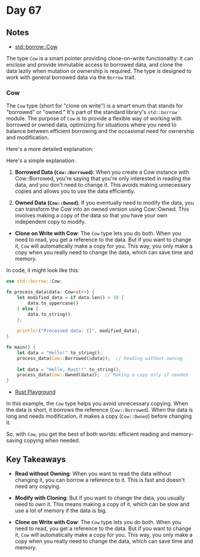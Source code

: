 # Day 67

## Notes

- [std::borrow::Cow](https://doc.rust-lang.org/std/borrow/enum.Cow.html)

The type `Cow` is a smart pointer providing clone-on-write functionality: it can enclose and provide immutable access to borrowed data, and clone the data lazily when mutation or ownership is required. The type is designed to work with general borrowed data via the `Borrow` trait.

### Cow

The `Cow` type (short for "clone on write") is a smart enum that stands for "borrowed" or "owned." It's part of the standard library's `std::borrow` module. The purpose of `Cow` is to provide a flexible way of working with borrowed or owned data, optimizing for situations where you need to balance between efficient borrowing and the occasional need for ownership and modification.

Here's a more detailed explanation:

Here's a simple explanation:

1. **Borrowed Data (`Cow::Borrowed`)**:
When you create a Cow instance with Cow::Borrowed, you're saying that you're only interested in reading the data, and you don't need to change it. This avoids making unnecessary copies and allows you to use the data efficiently.

2. **Owned Data (`Cow::Owned`)**:
If you eventually need to modify the data, you can transform the Cow into an owned version using Cow::Owned. This involves making a copy of the data so that you have your own independent copy to modify.

- **Clone on Write with Cow**: The `Cow` type lets you do both. When you need to read, you get a reference to the data. But if you want to change it, `Cow` will automatically make a copy for you. This way, you only make a copy when you really need to change the data, which can save time and memory.

In code, it might look like this:

```rust
use std::borrow::Cow;

fn process_data(data: Cow<str>) {
    let modified_data = if data.len() > 10 {
        data.to_uppercase()
    } else {
        data.to_string()
    };
    
    println!("Processed data: {}", modified_data);
}

fn main() {
    let data = "Hello!".to_string();
    process_data(Cow::Borrowed(&data));  // Reading without owning
    
    let data = "Hello, Rust!!".to_string();
    process_data(Cow::Owned(data));  // Making a copy only if needed
}
```

- [Rust Playground](https://play.rust-lang.org/?version=stable&mode=debug&edition=2021&gist=b94dca29c334ad5736b3ed0793a70c91)

In this example, the `Cow` type helps you avoid unnecessary copying. When the data is short, it borrows the reference (`Cow::Borrowed`). When the data is long and needs modification, it makes a copy (`Cow::Owned`) before changing it.

So, with `Cow`, you get the best of both worlds: efficient reading and memory-saving copying when needed.

## Key Takeaways

- **Read without Owning**: When you want to read the data without changing it, you can borrow a reference to it. This is fast and doesn't need any copying.

- **Modify with Cloning**: But if you want to change the data, you usually need to own it. This means making a copy of it, which can be slow and use a lot of memory if the data is big.

- **Clone on Write with Cow**: The `Cow` type lets you do both. When you need to read, you get a reference to the data. But if you want to change it, `Cow` will automatically make a copy for you. This way, you only make a copy when you really need to change the data, which can save time and memory.
